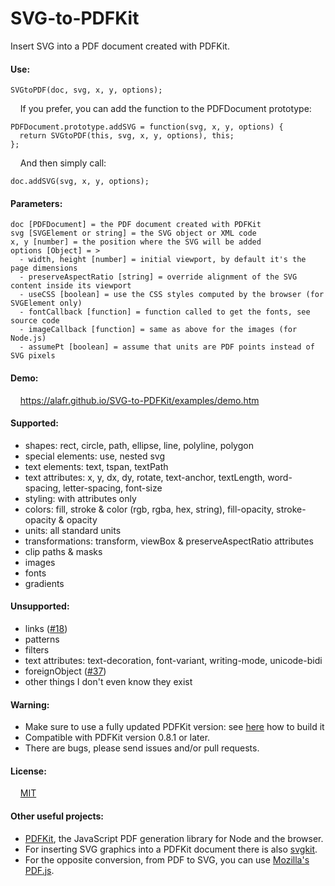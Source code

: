 # SVG-to-PDFKit
Insert SVG into a PDF document created with PDFKit.

#### Use:

    SVGtoPDF(doc, svg, x, y, options);
    
&nbsp; &nbsp; If you prefer, you can add the function to the PDFDocument prototype:

    PDFDocument.prototype.addSVG = function(svg, x, y, options) {
      return SVGtoPDF(this, svg, x, y, options), this;
    };

&nbsp; &nbsp; And then simply call:
    
    doc.addSVG(svg, x, y, options);

#### Parameters:

    doc [PDFDocument] = the PDF document created with PDFKit
    svg [SVGElement or string] = the SVG object or XML code
    x, y [number] = the position where the SVG will be added
    options [Object] = >
      - width, height [number] = initial viewport, by default it's the page dimensions
      - preserveAspectRatio [string] = override alignment of the SVG content inside its viewport
      - useCSS [boolean] = use the CSS styles computed by the browser (for SVGElement only)
      - fontCallback [function] = function called to get the fonts, see source code
      - imageCallback [function] = same as above for the images (for Node.js)
      - assumePt [boolean] = assume that units are PDF points instead of SVG pixels

#### Demo:
&nbsp; &nbsp; <a href="https://alafr.github.io/SVG-to-PDFKit/examples/demo.htm" target="_blank">https://alafr.github.io/SVG-to-PDFKit/examples/demo.htm</a>

#### Supported:
 - shapes: rect, circle, path, ellipse, line, polyline, polygon
 - special elements: use, nested svg
 - text elements: text, tspan, textPath
 - text attributes: x, y, dx, dy, rotate, text-anchor, textLength, word-spacing, letter-spacing, font-size
 - styling: with attributes only
 - colors: fill, stroke & color (rgb, rgba, hex, string), fill-opacity, stroke-opacity & opacity
 - units: all standard units
 - transformations: transform, viewBox & preserveAspectRatio attributes
 - clip paths & masks
 - images
 - fonts
 - gradients

#### Unsupported:
 - links (<a href="https://github.com/alafr/SVG-to-PDFKit/issues/18">#18</a>)
 - patterns
 - filters
 - text attributes: text-decoration, font-variant, writing-mode, unicode-bidi
 - foreignObject (<a href="https://github.com/alafr/SVG-to-PDFKit/issues/37">#37</a>)
 - other things I don't even know they exist

#### Warning:
 - Make sure to use a fully updated PDFKit version: see <a href="https://github.com/alafr/pdfkit/wiki/How-to-install-and-build-a-PDFKit-branch">here</a> how to build it
 - Compatible with PDFKit version 0.8.1 or later.
 - There are bugs, please send issues and/or pull requests.
 
#### License:
&nbsp; &nbsp; <a href="http://choosealicense.com/licenses/mit/">MIT</a>

#### Other useful projects:
 - <a href="https://github.com/devongovett/pdfkit">PDFKit</a>, the JavaScript PDF generation library for Node and the browser.
 - For inserting SVG graphics into a PDFKit document there is also <a href="https://github.com/devongovett/svgkit">svgkit</a>.
 - For the opposite conversion, from PDF to SVG, you can use <a href="https://github.com/mozilla/pdf.js">Mozilla's PDF.js</a>.
